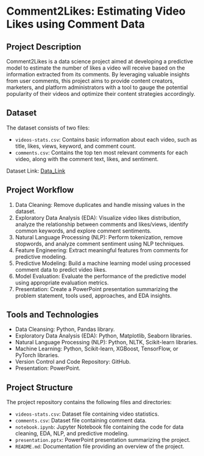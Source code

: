 # Comment2Likes: Estimating Video Likes using Comment Data

## Project Description
Comment2Likes is a data science project aimed at developing a predictive model to estimate the number of likes a video will receive based on the information extracted from its comments. By leveraging valuable insights from user comments, this project aims to provide content creators, marketers, and platform administrators with a tool to gauge the potential popularity of their videos and optimize their content strategies accordingly.

## Dataset
The dataset consists of two files:
- `videos-stats.csv`: Contains basic information about each video, such as title, likes, views, keyword, and comment count.
- `comments.csv`: Contains the top ten most relevant comments for each video, along with the comment text, likes, and sentiment.

Dataset Link: [Data_Link](https://example.com/dataset)

## Project Workflow
1. Data Cleaning: Remove duplicates and handle missing values in the dataset.
2. Exploratory Data Analysis (EDA): Visualize video likes distribution, analyze the relationship between comments and likes/views, identify common keywords, and explore comment sentiments.
3. Natural Language Processing (NLP): Perform tokenization, remove stopwords, and analyze comment sentiment using NLP techniques.
4. Feature Engineering: Extract meaningful features from comments for predictive modeling.
5. Predictive Modeling: Build a machine learning model using processed comment data to predict video likes.
6. Model Evaluation: Evaluate the performance of the predictive model using appropriate evaluation metrics.
7. Presentation: Create a PowerPoint presentation summarizing the problem statement, tools used, approaches, and EDA insights.

## Tools and Technologies
- Data Cleansing: Python, Pandas library.
- Exploratory Data Analysis (EDA): Python, Matplotlib, Seaborn libraries.
- Natural Language Processing (NLP): Python, NLTK, Scikit-learn libraries.
- Machine Learning: Python, Scikit-learn, XGBoost, TensorFlow, or PyTorch libraries.
- Version Control and Code Repository: GitHub.
- Presentation: PowerPoint.

## Project Structure
The project repository contains the following files and directories:
- `videos-stats.csv`: Dataset file containing video statistics.
- `comments.csv`: Dataset file containing comment data.
- `notebook.ipynb`: Jupyter Notebook file containing the code for data cleaning, EDA, NLP, and predictive modeling.
- `presentation.pptx`: PowerPoint presentation summarizing the project.
- `README.md`: Documentation file providing an overview of the project.

